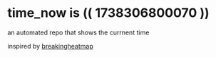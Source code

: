 # time_now is (( 1738306800070 ))

an automated repo that shows the currnent time

inspired by [breakingheatmap](https://github.com/breakingheatmap/breakingheatmap)